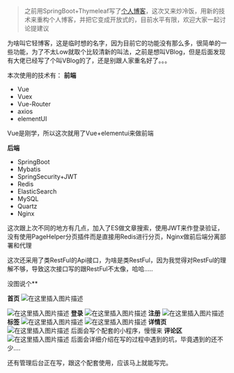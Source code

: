 > 之前用SpringBoot+Thymeleaf写了[个人博客](https://blog.csdn.net/qq_40866897/article/details/98040475)，这次又来炒冷饭，用新的技术来重构个人博客，并把它变成开放式的，目前水平有限，欢迎大家一起讨论提建议

为啥叫它轻博客，这是临时想的名字，因为目前它的功能没有那么多，很简单的一些功能，为了不太Low就取个比较清新的叫法，之前是想叫VBlog，但是后面发现有大佬已经写了个叫VBlog的了，还是别跟人家重名好了。。。

本次使用的技术有：
**前端**
 - Vue
 - Vuex
 - Vue-Router
 - axios
 - elementUI
 
 Vue是刚学，所以这次就用了Vue+elementui来做前端

**后端**

 - SpringBoot
 - Mybatis
 - SpringSecurity+JWT
 - Redis
 - ElasticSearch
 - MySQL
 - Quartz
 - Nginx

这次跟上次不同的地方有几点，加入了ES做文章搜索，使用JWT来作登录验证，没有使用PageHelper分页插件而是直接用Redis进行分页，Nginx做前后端分离部署和代理

这次还采用了类RestFul的Api接口，为啥是类RestFul，因为我觉得对RestFul的理解不够，导致这次接口写的跟RestFul不太像，哈哈.....

没图说个**

**首页**
![在这里插入图片描述](https://img-blog.csdnimg.cn/20200301225644679.png?x-oss-process=image/watermark,type_ZmFuZ3poZW5naGVpdGk,shadow_10,text_aHR0cHM6Ly9ibG9nLmNzZG4ubmV0L3FxXzQwODY2ODk3,size_16,color_FFFFFF,t_70)

![在这里插入图片描述](https://img-blog.csdnimg.cn/2020030122572324.png?x-oss-process=image/watermark,type_ZmFuZ3poZW5naGVpdGk,shadow_10,text_aHR0cHM6Ly9ibG9nLmNzZG4ubmV0L3FxXzQwODY2ODk3,size_16,color_FFFFFF,t_70)
**登录**
![在这里插入图片描述](https://img-blog.csdnimg.cn/20200301234826959.png?x-oss-process=image/watermark,type_ZmFuZ3poZW5naGVpdGk,shadow_10,text_aHR0cHM6Ly9ibG9nLmNzZG4ubmV0L3FxXzQwODY2ODk3,size_16,color_FFFFFF,t_70)
**注册**
![在这里插入图片描述](https://img-blog.csdnimg.cn/20200301234842828.png?x-oss-process=image/watermark,type_ZmFuZ3poZW5naGVpdGk,shadow_10,text_aHR0cHM6Ly9ibG9nLmNzZG4ubmV0L3FxXzQwODY2ODk3,size_16,color_FFFFFF,t_70)
**标签**
![在这里插入图片描述](https://img-blog.csdnimg.cn/20200301234912606.png?x-oss-process=image/watermark,type_ZmFuZ3poZW5naGVpdGk,shadow_10,text_aHR0cHM6Ly9ibG9nLmNzZG4ubmV0L3FxXzQwODY2ODk3,size_16,color_FFFFFF,t_70)
![在这里插入图片描述](https://img-blog.csdnimg.cn/20200301234928990.png?x-oss-process=image/watermark,type_ZmFuZ3poZW5naGVpdGk,shadow_10,text_aHR0cHM6Ly9ibG9nLmNzZG4ubmV0L3FxXzQwODY2ODk3,size_16,color_FFFFFF,t_70)
**详情页**
![**在这里插入图片描述**](https://img-blog.csdnimg.cn/20200301235047541.png?x-oss-process=image/watermark,type_ZmFuZ3poZW5naGVpdGk,shadow_10,text_aHR0cHM6Ly9ibG9nLmNzZG4ubmV0L3FxXzQwODY2ODk3,size_16,color_FFFFFF,t_70)
后面会写个配套的小程序，慢慢来
**评论区**
![在这里插入图片描述](https://img-blog.csdnimg.cn/2020030123515273.png?x-oss-process=image/watermark,type_ZmFuZ3poZW5naGVpdGk,shadow_10,text_aHR0cHM6Ly9ibG9nLmNzZG4ubmV0L3FxXzQwODY2ODk3,size_16,color_FFFFFF,t_70)
后面会详细介绍在写的过程中遇到的坑，毕竟遇到的还不少....

还有管理后台正在写，跟这个配套使用，应该马上就能写完。